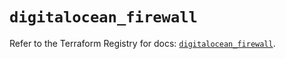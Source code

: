# `digitalocean_firewall`

Refer to the Terraform Registry for docs: [`digitalocean_firewall`](https://registry.terraform.io/providers/digitalocean/digitalocean/2.66.0/docs/resources/firewall).

